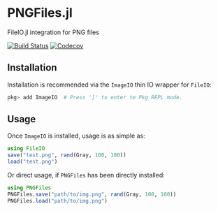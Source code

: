 # PNGFiles.jl

FileIO.jl integration for PNG files

[![Build Status](https://travis-ci.com/JuliaIO/PNGFiles.jl.svg?branch=master)](https://travis-ci.com/JuliaIO/PNGFiles.jl)
[![Codecov](https://codecov.io/gh/JuliaIO/PNGFiles.jl/branch/master/graph/badge.svg)](https://codecov.io/gh/JuliaIO/PNGFiles.jl)

## Installation

Installation is recommended via the `ImageIO` thin IO wrapper for `FileIO`:

```jl
pkg> add ImageIO  # Press ']' to enter te Pkg REPL mode.
```

## Usage

Once `ImageIO` is installed, usage is as simple as:

```jl
using FileIO
save("test.png", rand(Gray, 100, 100))
load("test.png")
```

Or direct usage, if `PNGFiles` has been directly installed:
```jl
using PNGFiles
PNGFiles.save("path/to/img.png", rand(Gray, 100, 100))
PNGFiles.load("path/to/img.png")
```
